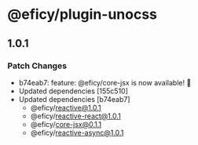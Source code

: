 # @eficy/plugin-unocss

## 1.0.1

### Patch Changes

- b74eab7: feature: @eficy/core-jsx is now available! 🎉
- Updated dependencies [155c510]
- Updated dependencies [b74eab7]
  - @eficy/reactive@1.0.1
  - @eficy/reactive-react@1.0.1
  - @eficy/core-jsx@0.1.1
  - @eficy/reactive-async@1.0.1
